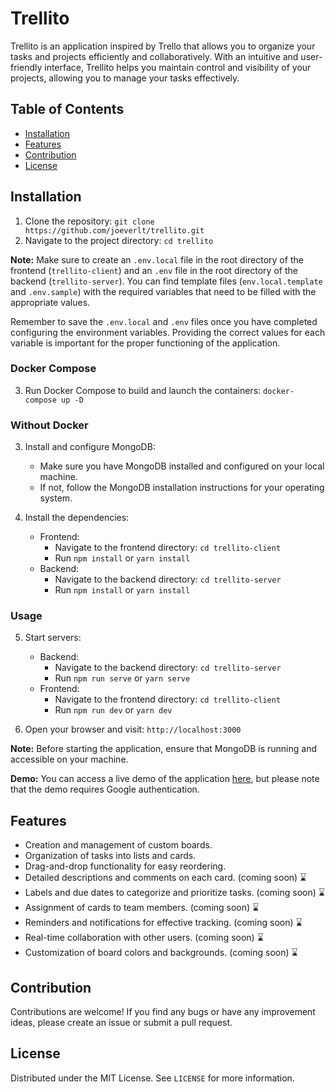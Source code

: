 # Trellito

Trellito is an application inspired by Trello that allows you to organize your tasks and projects efficiently and collaboratively. With an intuitive and user-friendly interface, Trellito helps you maintain control and visibility of your projects, allowing you to manage your tasks effectively.

## Table of Contents

- [Installation](#installation)
- [Features](#features)
- [Contribution](#contribution)
- [License](#license)

## Installation

1. Clone the repository: `git clone https://github.com/joeverlt/trellito.git`
2. Navigate to the project directory: `cd trellito`

**Note:** Make sure to create an `.env.local` file in the root directory of the frontend (`trellito-client`) and an `.env` file in the root directory of the backend (`trellito-server`). You can find template files (`env.local.template` and `.env.sample`) with the required variables that need to be filled with the appropriate values.

Remember to save the `.env.local` and `.env` files once you have completed configuring the environment variables. Providing the correct values for each variable is important for the proper functioning of the application.

### Docker Compose

3. Run Docker Compose to build and launch the containers: `docker-compose up -D`

### Without Docker

3. Install and configure MongoDB:

   - Make sure you have MongoDB installed and configured on your local machine.
   - If not, follow the MongoDB installation instructions for your operating system.

4. Install the dependencies:

   - Frontend:
     - Navigate to the frontend directory: `cd trellito-client`
     - Run `npm install` or `yarn install`
   - Backend:
     - Navigate to the backend directory: `cd trellito-server`
     - Run `npm install` or `yarn install`

### Usage

5. Start servers:

   - Backend:
     - Navigate to the backend directory: `cd trellito-server`
     - Run `npm run serve` or `yarn serve`
   - Frontend:
     - Navigate to the frontend directory: `cd trellito-client`
     - Run `npm run dev` or `yarn dev`

6. Open your browser and visit: `http://localhost:3000`

**Note:** Before starting the application, ensure that MongoDB is running and accessible on your machine.

**Demo:** You can access a live demo of the application [here](https://example.com), but please note that the demo requires Google authentication.

## Features

- Creation and management of custom boards.
- Organization of tasks into lists and cards.
- Drag-and-drop functionality for easy reordering.
- Detailed descriptions and comments on each card. (coming soon) ⌛
- Labels and due dates to categorize and prioritize tasks. (coming soon) ⌛
- Assignment of cards to team members. (coming soon) ⌛
- Reminders and notifications for effective tracking. (coming soon) ⌛
- Real-time collaboration with other users. (coming soon) ⌛
- Customization of board colors and backgrounds. (coming soon) ⌛

## Contribution

Contributions are welcome! If you find any bugs or have any improvement ideas, please create an issue or submit a pull request.

## License

Distributed under the MIT License. See `LICENSE` for more information.

